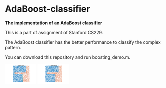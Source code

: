 # AdaBoost-classifier

**The implementation of an AdaBoost classifier**

This is a part of assignment of Stanford CS229.

The AdaBoost classifier has the better performance to classify the complex pattern.

You can download this repository and run boosting_demo.m.

<p float="left">
  <img src="https://github.com/hsihsun/AdaBoost-Classifier/blob/master/Result/AdaBoost_Classifier.png" width="100" />
  <img src="https://github.com/hsihsun/AdaBoost-Classifier/blob/master/Result/Logistic_Regression.png" width="100" /> 
</p>
